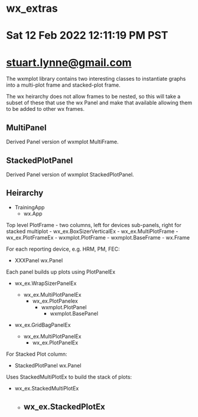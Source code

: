# wx_extras
# Sat 12 Feb 2022 12:11:19 PM PST
# stuart.lynne@gmail.com


The wxmplot library contains two interesting classes to instantiate graphs into
a multi-plot frame and stacked-plot frame.

The wx heirarchy does not allow frames to be nested, so this will take a subset
of these that use the wx Panel and make that available allowing them to be added
to other wx frames.


## MultiPanel

Derived Panel version of wxmplot MultiFrame.



## StackedPlotPanel

Derived Panel version of wxmplot StackedPlotPanel.




## Heirarchy


- TrainingApp
    - wx.App

Top level PlotFrame - two columns, left for devices sub-panels, right for stacked multiplot
    - wx_ex.BoxSizerVerticalEx
        - wx_ex.MultiPlotFrame
            - wx_ex.PlotFrameEx
                - wxmplot.PlotFrame
                    - wxmplot.BaseFrame
                        - wx.Frame

For each reporting device, e.g. HRM, PM, FEC:

- XXXPanel
    wx.Panel

Each panel builds up plots using PlotPanelEx

- wx_ex.WrapSizerPanelEx
    - wx_ex.MultiPlotPanelEx
        - wx_ex.PlotPanelex
            - wxmplot.PlotPanel
                - wxmplot.BasePanel

- wx_ex.GridBagPanelEx
    - wx_ex.MultiPlotPanelEx
        - wx_ex.PlotPanelEx


For Stacked Plot column:

- StackedPlotPanel
    wx.Panel

Uses StackedMultiPlotEx to build the stack of plots:

- wx_ex.StackedMultiPlotEx
    - wx_ex.StackedPlotEx
        - 

